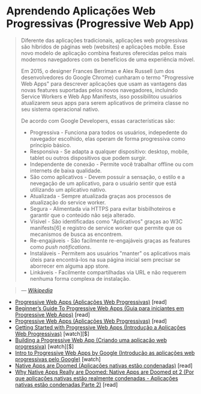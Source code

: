 # Aprendendo Aplicações Web Progressivas (Progressive Web App)

>Diferente das aplicações tradicionais, aplicações web progressivas são híbridos de páginas web (websites) e aplicações mobile. Esse novo modelo de aplicação combina features oferecidas pelos mais modernos navegadores com os benefícios de uma experiência móvel.
>
>Em 2015, o designer Frances Berriman e Alex Russell (um dos desenvolvedores do Google Chrome) cunharam o termo "Progressive Web Apps" para descrever aplicações que usam as vantagens das novas features suportadas pelos novos navegadores, incluindo Service Workers e Web App Manifests, isso possibilitou usuários atualizarem seus apps para serem aplicativos de primeira classe no seu sistema operacional nativo.
>
>De acordo com Google Developers, essas características são:
>
> * Progressiva - Funciona para todos os usuários, indepedente do navegador escolhido, elas operam de forma progressiva como príncipio básico.
> * Responsiva - Se adapta a qualquer dispositivo: desktop, mobile, tablet ou outros dispositivos que podem surgir.
> * Independente de conexão - Permite você trabalhar offline ou com internets de baixa qualidade.
> * São como aplicativos - Devem possuir a sensação, o estilo e a nevegação de um aplicativo, para o usuário sentir que está utilizando um aplicativo nativo.
> * Atualizada - Sempre atualizada graças aos processos de atualização do service worker.
> * Segura - Alimentada via HTTPS para evitar bisbilhoteiros e garantir que o conteúdo não seja alterado.
> * Vísivel - São identificadas como "Aplicativos" graças ao W3C manifests[6] e registro de service worker que permite que os mecanismos de busca as encontrem.
> * Re-engajáveis - São facilmente re-engajáveis graças as features como _push notifications_.
> * Instaláveis - Permitem aos usuários "manter" os aplicativos mais úteis para encontrá-los na sua página inicial sem precisar se aborrecer em alguma app store.
> * Linkáveis - Facilmente compartilhadas via URL e não requerem nenhuma forma complexa de instalação.

>
><cite>&#8212; [Wikipedia](https://pt.wikipedia.org/wiki/Progressive_Web_App)</cite>

* [Progressive Web Apps (Aplicações Web Progressivas)](https://developers.google.com/web/progressive-web-apps/) [read]
* [Beginner’s Guide To Progressive Web Apps (Guia para iniciantes em Progressive Web Apps)](https://www.smashingmagazine.com/2016/08/a-beginners-guide-to-progressive-web-apps/) [read]
* [Progressive Web Apps (Aplicações Web Progressivas)](https://developers.google.com/web/progressive-web-apps/) [read]
* [Getting Started with Progressive Web Apps (Introdução a Aplicações Web Progressivas)](https://www.pluralsight.com/courses/web-apps-progressive-getting-started) [watch][$]
* [Building a Progressive Web App (Criando uma aplicação web progressiva)](https://www.lynda.com/CSS-tutorials/Building-Progressive-Web-App/518052-2.html) [watch][$]
* [Intro to Progressive Web Apps by Google (Introdução as aplicações web progressivas pelo Google)](https://www.udacity.com/course/intro-to-progressive-web-apps--ud811) [watch]
* [Native Apps are Doomed (Aplicações nativas estão condenadas)](https://medium.com/javascript-scene/native-apps-are-doomed-ac397148a2c0#.rfw9hdym6) [read]
* [Why Native Apps Really are Doomed: Native Apps are Doomed pt 2 (Por que aplicações nativas estão realmente condenadas - Aplicações nativas estão condenadas Parte 2)](https://medium.com/javascript-scene/why-native-apps-really-are-doomed-native-apps-are-doomed-pt-2-e035b43170e9#.qjrm13yj3) [read]
